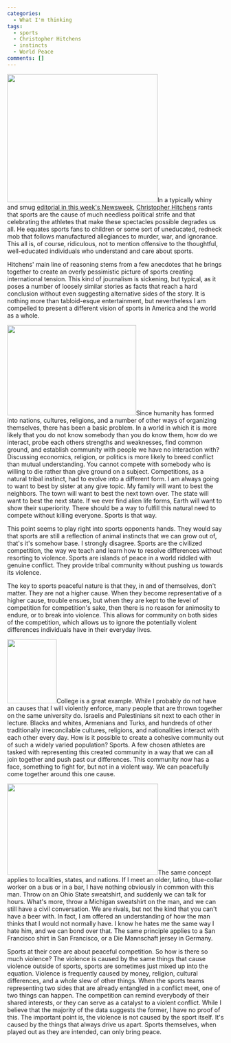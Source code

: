 ```yaml
---
categories:
  - What I'm thinking
tags:
  - sports
  - Christopher Hitchens
  - instincts
  - World Peace
comments: []
---
```

<a href="http://justin.harmonize.fm/wp-content/uploads/2010/02/torch-mob.jpg"><img class="alignright size-full wp-image-333" title="Your typical sports fans." src="http://justin.harmonize.fm/wp-content/uploads/2010/02/torch-mob.jpg" alt="" width="350" height="298" /></a>In a typically whiny and smug <a href="http://www.newsweek.com/id/233007" target="_blank">editorial in this week's Newsweek</a>, <a id="aptureLink_QXckUmtqJm" href="http://en.wikipedia.org/wiki/Christopher%20Hitchens">Christopher Hitchens</a> rants that sports are the cause of much needless political strife and that celebrating the athletes that make these spectacles possible degrades us all. He equates sports fans to children or some sort of uneducated, redneck mob that follows manufactured allegiances to murder, war, and ignorance. This all is, of course, ridiculous, not to mention offensive to the thoughtful, well-educated individuals who understand and care about sports.

Hitchens' main line of reasoning stems from a few anecdotes that he brings together to create an overly pessimistic picture of sports creating international tension. This kind of journalism is sickening, but typical, as it poses a number of loosely similar stories as facts that reach a hard conclusion without even suggesting alternative sides of the story. It is nothing more than tabloid-esque entertainment, but nevertheless I am compelled to present a different vision of sports in America and the world as a whole.

<a href="http://justin.harmonize.fm/wp-content/uploads/2010/02/chimpgun.jpg"><img class="alignleft size-full wp-image-340" title="Early humans before sports." src="http://justin.harmonize.fm/wp-content/uploads/2010/02/chimpgun.jpg" alt="" width="300" height="210" /></a>Since humanity has formed into nations, cultures, religions, and a number of other ways of organizing themselves, there has been a basic problem. In a world in which it is more likely that you do not know somebody than you do know them, how do we interact, probe each others strengths and weaknesses, find common ground, and establish community with people we have no interaction with? Discussing economics, religion, or politics is more likely to breed conflict than mutual understanding. You cannot compete with somebody who is willing to die rather than give ground on a subject. Competitions, as a natural tribal instinct, had to evolve into a different form. I am always going to want to best by sister at any give topic. My family will want to best the neighbors. The town will want to best the next town over. The state will want to best the next state. If we ever find alien life forms, Earth will want to show their superiority. There should be a way to fulfill this natural need to compete without killing everyone. Sports is that way.

This point seems to play right into sports opponents hands. They would say that sports are still a reflection of animal instincts that we can grow out of, that's it's somehow base. I strongly disagree. Sports are the civilized competition, the way we teach and learn how to resolve differences without resorting to violence. Sports are islands of peace in a world riddled with genuine conflict. They provide tribal community without pushing us towards its violence.

The key to sports peaceful nature is that they, in and of themselves, don't matter. They are not a higher cause. When they become representative of a higher cause, trouble ensues, but when they are kept to the level of competition for competition's sake, then there is no reason for animosity to endure, or to break into violence. This allows for community on both sides of the competition, which allows us to ignore the potentially violent differences individuals have in their everyday lives.

<a href="http://justin.harmonize.fm/wp-content/uploads/2010/02/uiuc.png"><img class="alignright size-full wp-image-338" title="University of Illinois at Urbana-Champaign" src="http://justin.harmonize.fm/wp-content/uploads/2010/02/uiuc.png" alt="" width="115" height="149" /></a>College is a great example. While I probably do not have an causes that I will violently enforce, many people that are thrown together on the same university do. Israelis and Palestinians sit next to each other in lecture. Blacks and whites, Armenians and Turks, and hundreds of other traditionally irreconcilable cultures, religions, and nationalities interact with each other every day. How is it possible to create a cohesive community out of such a widely varied population? Sports. A few chosen athletes are tasked with representing this created community in a way that we can all join together and push past our differences. This community now has a face, something to fight for, but not in a violent way. We can peacefully come together around this one cause.

<a href="http://justin.harmonize.fm/wp-content/uploads/2010/02/bovswoody1.jpg"><img class="alignleft size-full wp-image-336" title="Bo Vs Woody" src="http://justin.harmonize.fm/wp-content/uploads/2010/02/bovswoody1.jpg" alt="" width="351" height="212" /></a>The same concept applies to localities, states, and nations. If I meet an older, latino, blue-collar worker on a bus or in a bar, I have nothing obviously in common with this man. Throw on an Ohio State sweatshirt, and suddenly we can talk for hours. What's more, throw a Michigan sweatshirt on the man, and we can still have a civil conversation. We are rivals, but not the kind that you can't have a beer with. In fact, I am offered an understanding of how the man thinks that I would not normally have. I know he hates me the same way I hate him, and we can bond over that. The same principle applies to a San Francisco shirt in San Francisco, or a Die Mannschaft jersey in Germany.

Sports at their core are about peaceful competition. So how is there so much violence? The violence is caused by the same things that cause violence outside of sports, sports are sometimes just mixed up into the equation. Violence is frequently caused by money, religion, cultural differences, and a whole slew of other things. When the sports teams representing two sides that are already entangled in a conflict meet, one of two things can happen. The competition can remind everybody of their shared interests, or they can serve as a catalyst to a violent conflict. While I believe that the majority of the data suggests the former, I have no proof of this. The important point is, the violence is not caused by the sport itself. It's caused by the things that always drive us apart. Sports themselves, when played out as they are intended, can only bring peace.
